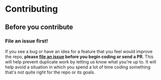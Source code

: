 # Contributing

## Before you contribute

### File an issue first!

If you see a bug or have an idea for a feature that you feel would improve the repo, **please
[file an issue](https://github.com/arteevraina/knowyourdonor/issues/new) before you begin
coding or send a PR**. This will help prevent duplicate work by letting us know
what you're up to. It will help avoid a situation in which you spend a lot of
time coding something that's not quite right for the repo or its goals.
